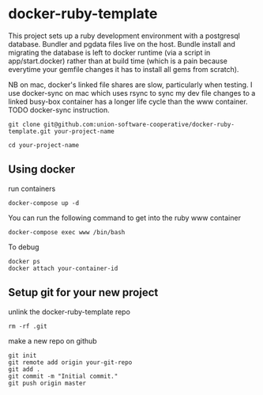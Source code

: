 # docker-ruby-template


This project sets up a ruby development environment with a postgresql database.  Bundler and pgdata files live on the host.  Bundle install and migrating the database is left to docker runtime (via a script in app/start.docker) rather than at build time (which is a pain because everytime your gemfile changes it has to install all gems from scratch).  
    
NB on mac, docker's linked file shares are slow, particularly when testing.  I use docker-sync on mac which uses rsync to sync my dev file changes to a linked busy-box container has a longer life cycle than the www container.  TODO docker-sync instruction.

```
git clone git@github.com:union-software-cooperative/docker-ruby-template.git your-project-name
```

```
cd your-project-name
```

## Using docker
run containers
```
docker-compose up -d
```

You can run the following command to get into the ruby www container
```
docker-compose exec www /bin/bash
```

To debug
```
docker ps
docker attach your-container-id
```


## Setup git for your new project

unlink the docker-ruby-template repo
```
rm -rf .git
```

make a new repo on github

```
git init
git remote add origin your-git-repo
git add .
git commit -m "Initial commit."
git push origin master
```

